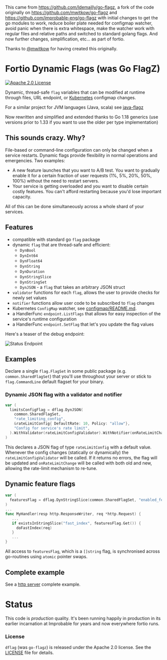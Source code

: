 This came from https://github.com/ldemailly/go-flagz, a fork of the code originally on https://github.com/mwitkow/go-flagz and https://github.com/improbable-eng/go-flagz with initial changes to get the go modules to work, reduce boiler plate needed for configmap watcher, avoid panic when there is extra whitespace, make the watcher work with regular files and relative paths and switched to standard golang flags.
And now further changes, simplification, etc... as part of fortio.

Thanks to [@mwitkow](https://github.com/mwitkow) for having created this originally.

# Fortio Dynamic Flags (was Go FlagZ)

[![Apache 2.0 License](https://img.shields.io/badge/License-Apache%202.0-blue.svg)](LICENSE)

Dynamic, thread-safe `flag` variables that can be modified at runtime through files, URL endpoint,
or [Kubernetes](http://kubernetes.io) configmap changes.

For a similar project for JVM languages (Java, scala) see [java-flagz](https://github.com/mwitkow/java-flagz)

Now rewritten and simplified and extended thanks to Go 1.18 generics (use versions prior to 1.33 if you want to use the older per type implementation)
 
## This sounds crazy. Why?

File-based or command-line configuration can only be changed when a service restarts. Dynamic flags provide
flexibility in normal operations and emergencies. Two examples:
 
 * A new feature launches that you want to A/B test. You want to gradually enable it for a certain fraction of user
 requests (1%, 5%, 20%, 50%, 100%) without the need to restart servers.
 * Your service is getting overloaded and you want to disable certain costly features. You can't afford 
 restarting because you'd lose important capacity.
 
All of this can be done simultaneously across a whole shard of your services.

## Features

 * compatible with standard go `flag` package
 * dynamic `flag` that are thread-safe and efficient:
   - `DynBool`
   - `DynInt64`
   - `DynFloat64`
   - `DynString`
   - `DynDuration`
   - `DynStringSlice`
   - `DynStringSet`
   - `DynJSON` - a `flag` that takes an arbitrary JSON struct
 * `validator` functions for each `flag`, allows the user to provide checks for newly set values
 * `notifier` functions allow user code to be subscribed to `flag` changes
 * Kubernetes `ConfigMap` watcher, see [configmap/README.md](configmap/README.md).
 * a HandlerFunc `endpoint.ListFlags` that allows for easy inspection of the service's runtime configuration
 * a HandlerFunc `endpoint.SetFlag` that let's you update the flag values

Here's a teaser of the debug endpoint:

![Status Endpoint](https://user-images.githubusercontent.com/3664595/88000279-1d225480-cab2-11ea-82ca-68658ad16148.png)

## Examples

Declare a single `flag.FlagSet` in some public package (e.g. `common.SharedFlagSet`) that you'll use throughout your server or stick to `flag.CommandLine` default flagset for your binary.


### Dynamic JSON flag with a validator and notifier

```go
var (
  limitsConfigFlag = dflag.DynJSON(
    common.SharedFlagSet, 
    "rate_limiting_config", 
    &rateLimitConfig{ DefaultRate: 10, Policy: "allow"},
    "Config for service's rate limit",
  ).WithValidator(rateLimitConfigValidator).WithNotifier(onRateLimitChange)
)
```

This declares a JSON flag of type `rateLimitConfig` with a default value. Whenever the config changes (statically or dynamically) the `rateLimitConfigValidator` will be called. If it returns no errors, the flag will be updated and `onRateLimitChange` will be called with both old and new, allowing the rate-limit mechanism to re-tune.

## Dynamic feature flags

```go
var (
  featuresFlag = dflag.DynStringSlice(common.SharedFlagSet, "enabled_features", []string{"fast_index"}, "list of enabled feature markers")
)
...
func MyHandler(resp http.ResponseWriter, req *http.Request) {
   ...
   if existsInStringSlice("fast_index", featuresFlag.Get()) {
     doFastIndex(req)
   }
   ...
}
```

All access to `featuresFlag`, which is a `[]string` flag, is synchronised across go-routines using `atomic` pointer swaps. 

## Complete example

See a [http server](examples/server_kube) complete example.

# Status

This code is *production* quality. It's been running happily in production in its earlier incarnation at Improbable for years and now everywhere fortio runs.

### License

`dflag` (was `go-flagz`) is released under the Apache 2.0 license. See the [LICENSE](LICENSE) file for details.
